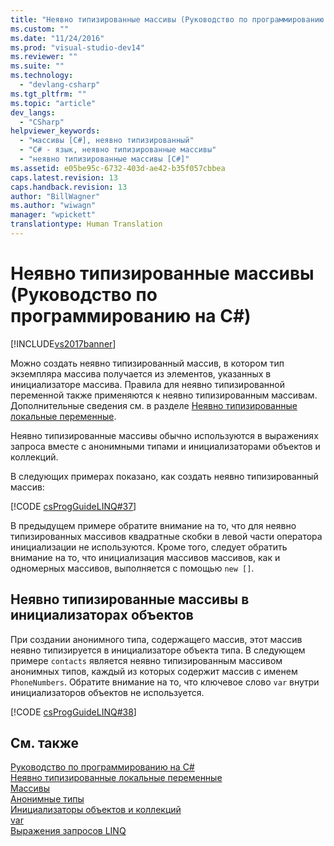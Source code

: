 ```yaml
---
title: "Неявно типизированные массивы (Руководство по программированию на C#) | Microsoft Docs"
ms.custom: ""
ms.date: "11/24/2016"
ms.prod: "visual-studio-dev14"
ms.reviewer: ""
ms.suite: ""
ms.technology: 
  - "devlang-csharp"
ms.tgt_pltfrm: ""
ms.topic: "article"
dev_langs: 
  - "CSharp"
helpviewer_keywords: 
  - "массивы [C#], неявно типизированный"
  - "C# - язык, неявно типизированные массивы"
  - "неявно типизированные массивы [C#]"
ms.assetid: e05be95c-6732-403d-ae42-b35f057cbbea
caps.latest.revision: 13
caps.handback.revision: 13
author: "BillWagner"
ms.author: "wiwagn"
manager: "wpickett"
translationtype: Human Translation
---
```

# Неявно типизированные массивы (Руководство по программированию на C#)
[!INCLUDE[vs2017banner](../../../csharp/includes/vs2017banner.md)]

Можно создать неявно типизированный массив, в котором тип экземпляра массива получается из элементов, указанных в инициализаторе массива.  Правила для неявно типизированной переменной также применяются к неявно типизированным массивам.  Дополнительные сведения см. в разделе [Неявно типизированные локальные переменные](../../../csharp/programming-guide/classes-and-structs/implicitly-typed-local-variables.md).  
  
 Неявно типизированные массивы обычно используются в выражениях запроса вместе с анонимными типами и инициализаторами объектов и коллекций.  
  
 В следующих примерах показано, как создать неявно типизированный массив:  
  
 [!CODE [csProgGuideLINQ#37](../CodeSnippet/VS_Snippets_VBCSharp/csProgGuideLINQ#37)]  
  
 В предыдущем примере обратите внимание на то, что для неявно типизированных массивов квадратные скобки в левой части оператора инициализации не используются.  Кроме того, следует обратить внимание на то, что инициализация массивов массивов, как и одномерных массивов, выполняется с помощью `new []`.  
  
## Неявно типизированные массивы в инициализаторах объектов  
 При создании анонимного типа, содержащего массив, этот массив неявно типизируется в инициализаторе объекта типа.  В следующем примере `contacts` является неявно типизированным массивом анонимных типов, каждый из которых содержит массив с именем `PhoneNumbers`.  Обратите внимание на то, что ключевое слово `var` внутри инициализаторов объектов не используется.  
  
 [!CODE [csProgGuideLINQ#38](../CodeSnippet/VS_Snippets_VBCSharp/csProgGuideLINQ#38)]  
  
## См. также  
 [Руководство по программированию на C\#](../../../csharp/programming-guide/index.md)   
 [Неявно типизированные локальные переменные](../../../csharp/programming-guide/classes-and-structs/implicitly-typed-local-variables.md)   
 [Массивы](../../../csharp/programming-guide/arrays/index.md)   
 [Анонимные типы](../../../csharp/programming-guide/classes-and-structs/anonymous-types.md)   
 [Инициализаторы объектов и коллекций](../../../csharp/programming-guide/classes-and-structs/object-and-collection-initializers.md)   
 [var](../../../csharp/language-reference/keywords/var.md)   
 [Выражения запросов LINQ](../../../csharp/programming-guide/linq-query-expressions/index.md)